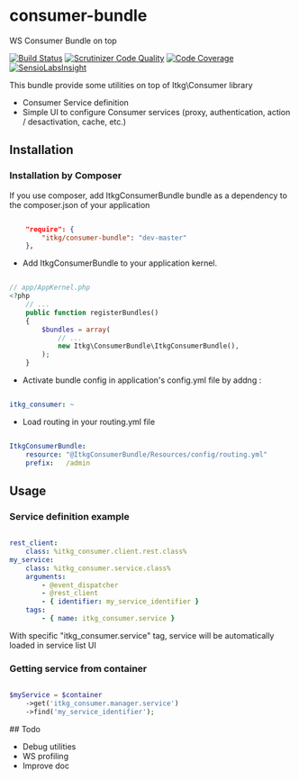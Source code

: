 # consumer-bundle
WS Consumer Bundle on top 

[![Build Status](https://travis-ci.org/itkg/consumer-bundle.svg?branch=master)](https://travis-ci.org/itkg/consumer-bundle)
[![Scrutinizer Code Quality](https://scrutinizer-ci.com/g/itkg/consumer-bundle/badges/quality-score.png?b=master)](https://scrutinizer-ci.com/g/itkg/consumer-bundle/?branch=master)
[![Code Coverage](https://scrutinizer-ci.com/g/itkg/consumer-bundle/badges/coverage.png?b=master)](https://scrutinizer-ci.com/g/itkg/consumer-bundle/?branch=master)
[![SensioLabsInsight](https://insight.sensiolabs.com/projects/e81bf9ea-c76b-4369-8bd5-5646b95262a9/small.png)](https://insight.sensiolabs.com/projects/e81bf9ea-c76b-4369-8bd5-5646b95262a9)

This bundle provide some utilities on top of Itkg\Consumer library
* Consumer Service definition
* Simple UI to configure Consumer services (proxy, authentication, action / desactivation, cache, etc.)

## Installation

### Installation by Composer

If you use composer, add ItkgConsumerBundle bundle as a dependency to the composer.json of your application

```json

    "require": {
        "itkg/consumer-bundle": "dev-master"
    },

```

* Add ItkgConsumerBundle to your application kernel.

```php

// app/AppKernel.php
<?php
    // ...
    public function registerBundles()
    {
        $bundles = array(
            // ...
            new Itkg\ConsumerBundle\ItkgConsumerBundle(),
        );
    }

```

* Activate bundle config in application's config.yml file by addng :


```yaml

itkg_consumer: ~

```

* Load routing in your routing.yml file

```yaml

ItkgConsumerBundle:
    resource: "@ItkgConsumerBundle/Resources/config/routing.yml"
    prefix:   /admin

```
## Usage

### Service definition example

```yaml

rest_client:
    class: %itkg_consumer.client.rest.class%
my_service:
    class: %itkg_consumer.service.class%
    arguments:
        - @event_dispatcher
        - @rest_client
        - { identifier: my_service_identifier }
    tags: 
        - { name: itkg_consumer.service }
```

With specific "itkg_consumer.service" tag, service will be automatically loaded in service list UI

### Getting service from container

```php

$myService = $container
    ->get('itkg_consumer.manager.service')
    ->find('my_service_identifier');

```

## Todo 

- Debug utilities
- WS profiling
- Improve doc